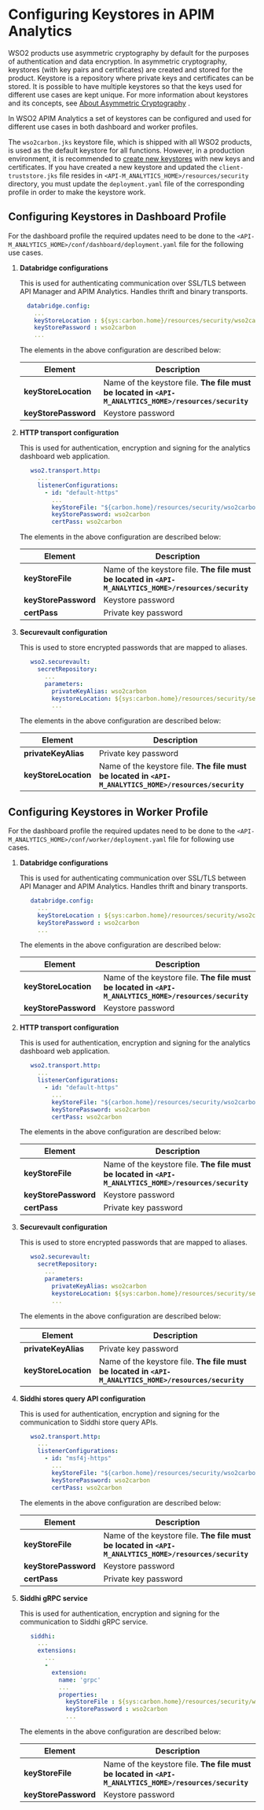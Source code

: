 # Configuring Keystores in APIM Analytics

WSO2 products use asymmetric cryptography by default for the purposes of authentication and data encryption. In asymmetric cryptography, keystores (with key pairs and certificates) are created and stored for the product. Keystore is a repository where private keys and certificates can be stored. It is possible to have multiple keystores so that the keys used for different use cases are kept unique. For more information about keystores and its concepts, see [About Asymmetric Cryptography](../../administer/product-security/configuring-keystores/keystore-basics/about-asymetric-cryptography.md) .

In WSO2 APIM Analytics a set of keystores can be configured and used for different use cases in both dashboard and worker profiles.

The `wso2carbon.jks` keystore file, which is shipped with all WSO2 products, is used as the default keystore for all functions. However, in a production environment, it is recommended to [create new keystores](../../administer/product-security/configuring-keystores/keystore-basics/creating-new-keystores.md) with new keys and certificates. If you have created a new keystore and updated the `client-truststore.jks` file resides in `<API-M_ANALYTICS_HOME>/resources/security` directory, you must update the `deployment.yaml` file of the corresponding profile in order to make the keystore work.

## Configuring Keystores in Dashboard Profile

For the dashboard profile the required updates need to be done to the `<API-M_ANALYTICS_HOME>/conf/dashboard/deployment.yaml` file for the following use cases.

1. **Databridge configurations**

    This is used for authenticating communication over SSL/TLS between API Manager and APIM Analytics. Handles thrift and binary transports.  
    ```yaml
      databridge.config:
        ... 
        keyStoreLocation : ${sys:carbon.home}/resources/security/wso2carbon.jks
        keyStorePassword : wso2carbon
        ... 
    ```
    The elements in the above configuration are described below:
       
    | Element                | Description                                                      |
    |------------------------|------------------------------------------------------------------|
    | **keyStoreLocation**   | Name of the keystore file. **The file must be located in `<API-M_ANALYTICS_HOME>/resources/security`** |
    | **keyStorePassword**   | Keystore password                                                |

2. **HTTP transport configuration**
   
    This is used for authentication, encryption and signing for the analytics dashboard web application.
    ```yaml
       wso2.transport.http:
         ...
         listenerConfigurations:
           - id: "default-https"
             ...
             keyStoreFile: "${carbon.home}/resources/security/wso2carbon.jks"
             keyStorePassword: wso2carbon
             certPass: wso2carbon 
    ```
    The elements in the above configuration are described below:
      
    | Element                | Description                                                      |
    |------------------------|------------------------------------------------------------------|
    | **keyStoreFile**       | Name of the keystore file. **The file must be located in `<API-M_ANALYTICS_HOME>/resources/security`** |
    | **keyStorePassword**   | Keystore password                                                |
    | **certPass**           | Private key password                                             |
   
3. **Securevault configuration**
   
    This is used to store encrypted passwords that are mapped to aliases.
    ```yaml
       wso2.securevault:
         secretRepository:
           ...
           parameters:
             privateKeyAlias: wso2carbon
             keystoreLocation: ${sys:carbon.home}/resources/security/securevault.jks
             ... 
    ```
    The elements in the above configuration are described below:
      
    | Element                | Description                                                      |
    |------------------------|------------------------------------------------------------------|
    | **privateKeyAlias**    | Private key password                                                |
    | **keyStoreLocation**   | Name of the keystore file. **The file must be located in `<API-M_ANALYTICS_HOME>/resources/security`** |
   

## Configuring Keystores in Worker Profile

For the dashboard profile the required updates need to be done to the `<API-M_ANALYTICS_HOME>/conf/worker/deployment.yaml` file for following use cases.

1. **Databridge configurations**

    This is used for authenticating communication over SSL/TLS between API Manager and APIM Analytics. Handles thrift and binary transports.
    ```yaml
       databridge.config:
         ... 
         keyStoreLocation : ${sys:carbon.home}/resources/security/wso2carbon.jks
         keyStorePassword : wso2carbon
         ... 
    ```
    The elements in the above configuration are described below:
   
    | Element                | Description                                                      |
    |------------------------|------------------------------------------------------------------|
    | **keyStoreLocation**   | Name of the keystore file. **The file must be located in `<API-M_ANALYTICS_HOME>/resources/security`** |
    | **keyStorePassword**   | Keystore password                                                |

2. **HTTP transport configuration**

    This is used for authentication, encryption and signing for the analytics dashboard web application.
    ```yaml
       wso2.transport.http:
         ...
         listenerConfigurations:
           - id: "default-https"
             ...
             keyStoreFile: "${carbon.home}/resources/security/wso2carbon.jks"
             keyStorePassword: wso2carbon
             certPass: wso2carbon 
    ```
    The elements in the above configuration are described below:
      
    | Element                | Description                                                      |
    |------------------------|------------------------------------------------------------------|
    | **keyStoreFile**       | Name of the keystore file. **The file must be located in `<API-M_ANALYTICS_HOME>/resources/security`** |
    | **keyStorePassword**   | Keystore password                                                |
    | **certPass**           | Private key password                                             |
   
3. **Securevault configuration**

    This is used to store encrypted passwords that are mapped to aliases.
    ```yaml
       wso2.securevault:
         secretRepository:
           ...
           parameters:
             privateKeyAlias: wso2carbon
             keystoreLocation: ${sys:carbon.home}/resources/security/securevault.jks
             ... 
    ```
    The elements in the above configuration are described below:
      
    | Element                | Description                                                      |
    |------------------------|------------------------------------------------------------------|
    | **privateKeyAlias**    | Private key password                                                |
    | **keyStoreLocation**   | Name of the keystore file. **The file must be located in `<API-M_ANALYTICS_HOME>/resources/security`** |

4. **Siddhi stores query API configuration**

    This is used for authentication, encryption and signing for the communication to Siddhi store query APIs. 
    ```yaml
       wso2.transport.http:
         ...
         listenerConfigurations:
           - id: "msf4j-https"
             ...
             keyStoreFile: "${carbon.home}/resources/security/wso2carbon.jks"
             keyStorePassword: wso2carbon
             certPass: wso2carbon 
    ```
    The elements in the above configuration are described below:
         
    | Element                | Description                                                      |
    |------------------------|------------------------------------------------------------------|
    | **keyStoreFile**       | Name of the keystore file. **The file must be located in `<API-M_ANALYTICS_HOME>/resources/security`** |
    | **keyStorePassword**   | Keystore password                                                |
    | **certPass**           | Private key password                                             |
      
5. **Siddhi gRPC service**

    This is used for authentication, encryption and signing for the communication to Siddhi gRPC service. 
    ```yaml
       siddhi:
         ...
         extensions:
           ...
           -
             extension:
               name: 'grpc'
               ...
               properties:
                 keyStoreFile : ${sys:carbon.home}/resources/security/wso2carbon.jks
                 keyStorePassword : wso2carbon
                 ...
    ```
    The elements in the above configuration are described below:
            
    | Element                | Description                                                      |
    |------------------------|------------------------------------------------------------------|
    | **keyStoreFile**       | Name of the keystore file. **The file must be located in `<API-M_ANALYTICS_HOME>/resources/security`** |
    | **keyStorePassword**   | Keystore password                                                |